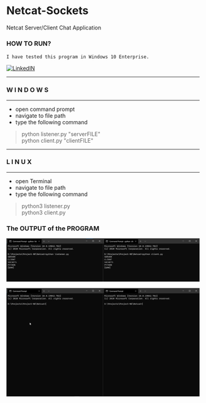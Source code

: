 # Netcat-Sockets

Netcat Server/Client Chat Application

### HOW TO RUN?
    I have tested this program in Windows 10 Enterprise.

[![LinkedIN](https://img.shields.io/badge/LinkedIn-0077B5?style=for-the-badge&logo=linkedin&logoColor=white)](https://www.linkedin.com/in/jadhusan24/)

-----------------------------------
###       W I N D O W S
-----------------------------------
- open command prompt
- navigate to  file path
- type the following command
>python listener.py "serverFILE" <br/>
>python client.py "clientFILE" <br/>
-----------------------------------
###         L I N U X
-----------------------------------
- open Terminal
- navigate to  file path
- type the following command
>python3 listener.py <port number> <br/>
>python3 client.py <Ip Addres> <port number> <br/>

### The OUTPUT of the PROGRAM

![Screenshot](./output/output.jpg)

![](/output/output.gif)

